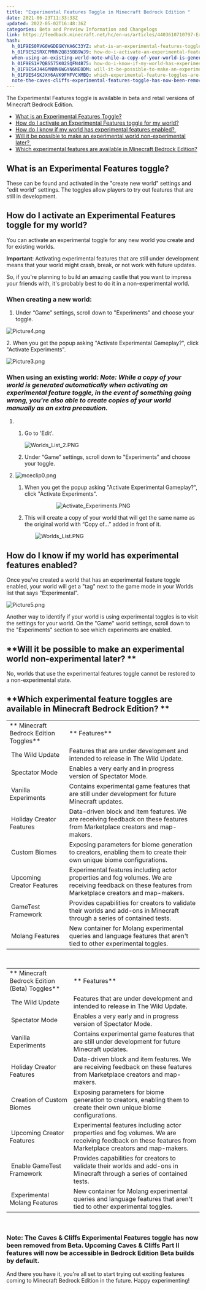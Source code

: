 ```yaml
---
title: "Experimental Features Toggle in Minecraft Bedrock Edition "
date: 2021-06-23T11:33:33Z
updated: 2022-05-02T16:48:36Z
categories: Beta and Preview Information and Changelogs
link: https://feedback.minecraft.net/hc/en-us/articles/4403610710797-Experimental-Features-Toggle-in-Minecraft-Bedrock-Edition
hash:
  h_01F9ES0RVG6WGDEGKYKA6C33YZ: what-is-an-experimental-features-toggle
  h_01F9ES2SRXCPMNN2Q835BB9WJ9: how-do-i-activate-an-experimental-features-toggle-for-my-world
  when-using-an-existing-world-note-while-a-copy-of-your-world-is-generated-automatically-when-activating-an-experimental-feature-toggle-in-the-event-of-something-going-wrong-youre-also-able-to-create-copies-of-your-world-manually-as-an-extra-precaution.: when-using-an-existing-worldnote-while-a-copy-of-your-world-is-generated-automatically-when-activating-an-experimental-feature-toggle-in-the-event-of-something-going-wrong-youre-also-able-to-create-copies-of-your-world-manually-as-an-extra-precaution
  h_01F9ES1H7QBS575K02SQFN4B75: how-do-i-know-if-my-world-has-experimental-features-enabled
  h_01F9ES4J44GMNNN6WGYN6NE0DM: will-it-be-possible-to-make-an-experimental-world-non-experimental-later
  h_01F9ES4SKJXY6AVK9FMFVCXMBQ: which-experimental-feature-toggles-are-available-in-minecraft-bedrock-edition
  note-the-caves-cliffs-experimental-features-toggle-has-now-been-removed-from-beta.-upcoming-caves-cliffs-part-ii-features-will-now-be-accessible-in-bedrock-edition-beta-builds-by-default.: note-the-caves--cliffs-experimental-features-toggle-has-now-been-removed-from-beta-upcoming-caves--cliffs-part-ii-features-will-now-be-accessible-in-bedrock-edition-beta-builds-by-default
---
```


The Experimental Features toggle is available in beta and retail versions of Minecraft Bedrock Edition.

- [What is an Experimental Features Toggle?](#what-is-an-experimental-features-toggle)
- [How do I activate an Experimental Features toggle for my world?](#how-do-i-activate-an-experimental-features-toggle-for-my-world)
- [How do I know if my world has experimental features enabled? ](#how-do-i-know-if-my-world-has-experimental-features-enabled)
- [Will it be possible to make an experimental world non-experimental later? ](#will-it-be-possible-to-make-an-experimental-world-non-experimental-later)
- [Which experimental features are available in Minecraft Bedrock Edition?](#which-experimental-feature-toggles-are-available-in-minecraft-bedrock-edition)

## **What is an Experimental Features toggle?**

These can be found and activated in the "create new world" settings and "edit world" settings. The toggles allow players to try out features that are still in development.

## **How do I activate an Experimental Features toggle for my world?**

You can activate an experimental toggle for any new world you create and for existing worlds.

**Important**: Activating experimental features that are still under development means that your world might crash, break, or not work with future updates.

So, if you're planning to build an amazing castle that you want to impress your friends with, it's probably best to do it in a non-experimental world. 

### When creating a new world:

1.  Under “Game” settings, scroll down to "Experiments" and choose your toggle.

![Picture4.png](https://feedback.minecraft.net/hc/article_attachments/4403610673165/Picture4.png)

2\. When you get the popup asking "Activate Experimental Gameplay?", click "Activate Experiments".

![Picture3.png](https://feedback.minecraft.net/hc/article_attachments/4403606638733/Picture3.png)

###  When using an existing world:  *Note: While a copy of your world is generated automatically when activating an experimental feature toggle, in the event of something going wrong, you're also able to create copies of your world manually as an extra precaution.*

1.  1.  Go to 'Edit'.  
          
        ![Worlds_List_2.PNG](https://feedback.minecraft.net/hc/article_attachments/4404216888077/Worlds_List_2.PNG)  
          
    2.  Under “Game” settings, scroll down to "Experiments" and choose your toggle.

2.    
    ![mceclip0.png](https://feedback.minecraft.net/hc/article_attachments/5944752458125/mceclip0.png)  
    1.  When you get the popup asking "Activate Experimental Gameplay?", click "Activate Experiments".  
          
                             ![Activate_Experiments.PNG](https://feedback.minecraft.net/hc/article_attachments/4404220900493/Activate_Experiments.PNG)  
          
    2.  This will create a copy of your world that will get the same name as the original world with “Copy of...” added in front of it.  
          
               ![Worlds_List.PNG](https://feedback.minecraft.net/hc/article_attachments/4404216889229/Worlds_List.PNG)

## **How do I know if my world has experimental features enabled?**

Once you’ve created a world that has an experimental feature toggle enabled, your world will get a "tag" next to the game mode in your Worlds list that says "Experimental".

![Picture5.png](https://feedback.minecraft.net/hc/article_attachments/4403606638989/Picture5.png)

Another way to identify if your world is using experimental toggles is to visit the settings for your world. On the "Game" world settings, scroll down to the "Experiments" section to see which experiments are enabled. 

## **Will it be possible to make an experimental world non-experimental later? **

No, worlds that use the experimental features toggle cannot be restored to a non-experimental state.

## **Which experimental feature toggles are available in Minecraft Bedrock Edition? **

|                                        |                                                                                                                                                         |
|----------------------------------------|---------------------------------------------------------------------------------------------------------------------------------------------------------|
| ** Minecraft Bedrock Edition Toggles** | ** Features**                                                                                                                                           |
|  The Wild Update                       | Features that are under development and intended to release in The Wild Update.                                                                         |
|  Spectator Mode                        | Enables a very early and in progress version of Spectator Mode.                                                                                         |
|  Vanilla Experiments                   | Contains experimental game features that are still under development for future Minecraft updates.                                                      |
|  Holiday Creator Features              | Data-driven block and item features. We are receiving feedback on these features from Marketplace creators and map-makers.                              |
|  Custom Biomes                         | Exposing parameters for biome generation to creators, enabling them to create their own unique biome configurations.                                    |
|  Upcoming Creator Features             | Experimental features including actor properties and fog volumes. We are receiving feedback on these features from Marketplace creators and map-makers. |
|  GameTest Framework                    | Provides capabilities for creators to validate their worlds and add-ons in Minecraft through a series of contained tests.                               |
|  Molang Features                       | New container for Molang experimental queries and language features that aren't tied to other experimental toggles.                                     |

 

|                                               |                                                                                                                                                         |
|-----------------------------------------------|---------------------------------------------------------------------------------------------------------------------------------------------------------|
| ** Minecraft Bedrock Edition (Beta) Toggles** | ** Features**                                                                                                                                           |
|  The Wild Update                              | Features that are under development and intended to release in The Wild Update.                                                                         |
|  Spectator Mode                               | Enables a very early and in progress version of Spectator Mode.                                                                                         |
|  Vanilla Experiments                          | Contains experimental game features that are still under development for future Minecraft updates.                                                      |
|  Holiday Creator Features                     | Data-driven block and item features. We are receiving feedback on these features from Marketplace creators and map-makers.                              |
|  Creation of Custom Biomes                    | Exposing parameters for biome generation to creators, enabling them to create their own unique biome configurations.                                    |
|  Upcoming Creator Features                    | Experimental features including actor properties and fog volumes. We are receiving feedback on these features from Marketplace creators and map-makers. |
|  Enable GameTest Framework                    | Provides capabilities for creators to validate their worlds and add-ons in Minecraft through a series of contained tests.                               |
|  Experimental Molang Features                 | New container for Molang experimental queries and language features that aren't tied to other experimental toggles.                                     |

 

### Note: The Caves & Cliffs Experimental Features toggle has now been removed from Beta. Upcoming Caves & Cliffs Part II features will now be accessible in Bedrock Edition Beta builds by default. 

And there you have it, you're all set to start trying out exciting features coming to Minecraft Bedrock Edition in the future. Happy experimenting!
